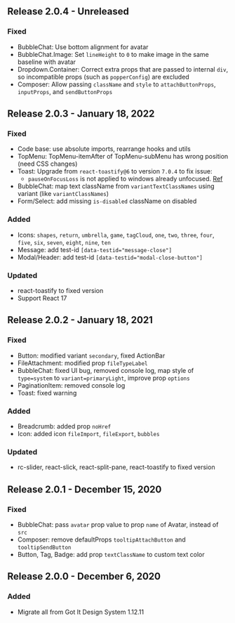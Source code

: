 ## Release 2.0.4 - Unreleased
### Fixed
* BubbleChat: Use bottom alignment for avatar
* BubbleChat.Image: Set `lineHeight` to `0` to make image in the same baseline with avatar
* Dropdown.Container: Correct extra props that are passed to internal `div`, so incompatible props (such as `popperConfig`) are excluded
* Composer: Allow passing `className` and `style` to `attachButtonProps`, `inputProps`, and `sendButtonProps`

## Release 2.0.3 - January 18, 2022
### Fixed
* Code base: use absolute imports, rearrange hooks and utils
* TopMenu: TopMenu-itemAfter of TopMenu-subMenu has wrong position (need CSS changes)
* Toast: Upgrade from `react-toastify@6` to version `7.0.4` to fix issue:
  - `pauseOnFocusLoss` is not applied to windows already unfocused. [Ref](https://github.com/fkhadra/react-toastify/issues/541)
* BubbleChat: map text className from `variantTextClassNames` using variant (like `variantClassNames`)
* Form/Select: add missing `is-disabled` className on disabled
### Added
* Icons: `shapes`, `return`, `umbrella`, `game`, `tagCloud`, `one`, `two`, `three`, `four`, `five`, `six`, `seven`, `eight`, `nine`, `ten`
* Message: add test-id `[data-testid="message-close"]`
* Modal/Header: add test-id `[data-testid="modal-close-button"]`
### Updated
* react-toastify to fixed version
* Support React 17

## Release 2.0.2 - January 18, 2021
### Fixed
* Button: modified variant `secondary`, fixed ActionBar
* FileAttachment: modified prop `fileTypeLabel`
* BubbleChat: fixed UI bug, removed console log, map style of `type=system` to `variant=primaryLight`, improve prop `options`
* PaginationItem: removed console log
* Toast: fixed warning
### Added
* Breadcrumb: added prop `noHref`
* Icon: added icon `fileImport`, `fileExport`, `bubbles`
### Updated
* rc-slider, react-slick, react-split-pane, react-toastify to fixed version

## Release 2.0.1 - December 15, 2020
### Fixed
* BubbleChat: pass `avatar` prop value to prop `name` of Avatar, instead of `src`
* Composer: remove defaultProps `tooltipAttachButton` and `tooltipSendButton`
* Button, Tag, Badge: add prop `textClassName` to custom text color

## Release 2.0.0 - December 6, 2020
### Added
* Migrate all from Got It Design System 1.12.11
